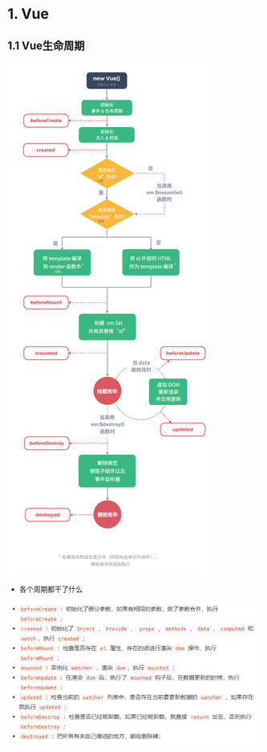 # 1. Vue

## 1.1 Vue生命周期

![vue生命周期](./img/vuelifecycle.png)

- 各个周期都干了什么

![vue生命周期做的事](./img/vue_hooks.jpg)
